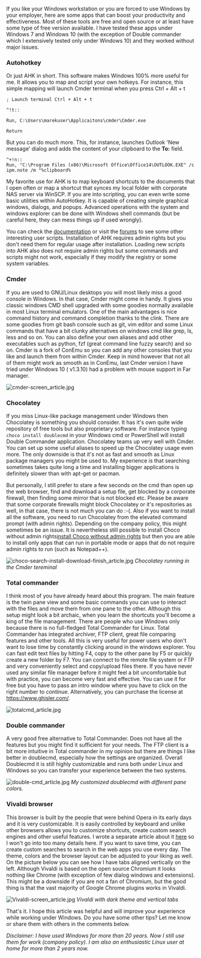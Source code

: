 If you like your Windows workstation or you are forced to use Windows by your employer, here are some apps that can boost your productivity and effectiveness. Most of these tools are free and open source or at least have some type of free version available. I have tested these apps under Windows 7 and Windows 10 (with the exception of Double commander which I extensively tested only under Windows 10) and they worked without major issues.

### Autohotkey
Or just AHK in short. This software makes Windows 100% more useful for me. It allows you to map and script your own hotkeys. For instance, this simple mapping will launch Cmder terminal when you press Ctrl + Alt + t

    ; Launch terminal Ctrl + Alt + t
    
    ^!t::
    
    Run, C:\Users\marekuser\Applicaitons\cmder\Cmder.exe

    Return

But you can do much more. This, for instance, launches Outlook 'New message' dialog and adds the content of your clipboard to the **To:** field.


    ^+!n::        
    Run, "C:\Program Files (x86)\Microsoft Office\Office14\OUTLOOK.EXE" /c ipm.note /m "%clipboard%


My favorite use for AHK is to map keyboard shortcuts to the documents that I open often or map a shortcut that synces my local folder with corporate NAS server via WinSCP. If you are into scripting, you can even write some basic utilities within AutoHotkey. It is capable of creating simple graphical windows, dialogs, and popups. Advanced operations with the system and windows explorer can be done with Windows shell commands (but be careful here, they can mess things up if used wrongly). 

You can check the [documentation](https://www.autohotkey.com/docs/AutoHotkey.htm)  or visit the [forums](https://www.autohotkey.com/boards/)  to see some other interesting user scripts.
Installation of AHK requires admin rights but you don't need them for regular usage after installation. Loading new scripts into AHK also does not require admin rights but some commands and scripts might not work, especially if they modify the registry or some system variables.

### Cmder 

If you are used to GNU/Linux desktops you will most likely miss a good console in Windows. In that case, Cmder might come in handy. It gives you classic windows CMD shell upgraded with some goodies normally available in most Linux terminal emulators. One of the main advantages is nice command history and command completion thanks to the clink. There are some goodies from git bash console such as git, vim editor and some Linux commands that have a bit clunky alternatives on windows cmd like grep, ls, less and so on. You can also define your own aliases and add other executables such as python, fzf (great command line fuzzy search) and so on. Cmder is a fork of ConEmu so you can add any other consoles that you like and launch them from within Cmder. Keep in mind however that not all of them might work as smooth as in ConEmu, last Cmder version I have tried under Windows 10 ( v1.3.10) had a problem with mouse support in Far manager.

![cmder-screen_article.jpg](https://cdn.steemitimages.com/DQmNdnjBdC2fTRm758mQcujtoZeZ5MZLExPGujeaNHEF486/cmder-screen_article.jpg)

### Chocolatey

If you miss Linux-like package management under Windows then Chocolatey is something you should consider. It has it's own quite wide repository of free tools but also proprietary software. For instance typing `choco install doublecmd` in your Windows cmd or PowerShell will install Double Commander application. Chocolatey teams up very well with Cmder. You can set up some useful aliases to speed up the Chocolatey usage even more. The only downside is that it's not as fast and smooth as Linux package managers you might be used to. My experience is that searching sometimes takes quite long a time and installing bigger applications is definitely slower than with apt-get or pacman.

But personally, I still prefer to stare a few seconds on the cmd than open up the web browser, find and download a setup file, get blocked by a corporate firewall, then finding some mirror that is not blocked etc. Please be aware that some corporate firewalls might block Chocolatey or it's repositories as well, in that case, there is not much you can do :-(. Also if you want to install all the software, you need to run Chocolatey from the elevated command prompt (with admin rights). Depending on the company policy, this might sometimes be an issue. It is nevertheless still possible to install Choco without admin rights[install Choco without admin rights](https://chocolatey.org/docs/installation#non-administrative-install)  but then you are able to install only apps that can run in portable mode or apps that do not require admin rights to run (such as Notepad++).

![choco-search-install-download-finish_article.jpg](https://cdn.steemitimages.com/DQmNyBVaU1c7Rjboage3FeAzieDbEu5PW7wcNCVprvWaG2U/choco-search-install-download-finish_article.jpg)
*Chocolatey running in the Cmder tereminal*

### Total commander

I think most of you have already heard about this program. The main feature is the twin pane view and some basic commands you can use to interact with the files and move them from one pane to the other. Although this setup might look a bit archaic, when you learn the shortcuts you'll become a king of the file management. There are people who use Windows only because there is no full-fledged Total Commander for Linux. Total Commander has integrated archiver, FTP client, great file comparing features and other tools. All this is very useful for power users who don't want to lose time by constantly clicking around in the windows explorer. You can fast edit text files by hitting F4, copy to the other pane by F5 or quickly create a new folder by F7. You can connect to the remote file system or FTP and very conveniently select and copy/upload files there. If you have never used any similar file manager before it might feel a bit uncomfortable but with practice, you can become very fast and effective. You can use it for free but you have to pass an intro window where you have to click on the right number to continue. Alternatively, you can purchase the license at https://www.ghisler.com/.

![totalcmd_article.jpg](https://cdn.steemitimages.com/DQmQaUpFKwJtzMgQJb4cRSyaFKQhtdxrjBEVHWz2groWPvh/totalcmd_article.jpg)

### Double commander
A very good free alternative to Total Commander. Does not have all the features but you might find it sufficient for your needs. The FTP client is a bit more intuitive in Total commander in my opinion but there are things I like better in doublecmd, especially how the settings are organized. Overall Doublecmd it is still highly customizable and runs both under Linux and Windows so you can transfer your experience between the two systems.

![double-cmd_article.jpg](https://cdn.steemitimages.com/DQmXpgJRg15NtmaxxcoGN8HfHKmH9yhtoUXFATMWr51uETz/double-cmd_article.jpg)
*My customized doublecmd with different pane colors.*

### Vivaldi browser
This browser is built by the people that were behind Opera in its early days and it is very customizable. It is easily controlled by keyboard and unlike other browsers allows you to customize shortcuts, create custom search engines and other useful features. I wrote a separate article about it [here](https://steemit.com/vivaldi/@marek.samec/get-productive-with-vivaldi-browser)  so I won't go into too many details here.  If you want to save time, you can create custom searches to search in the web apps you use every day.  The theme, colors and the browser layout can be adjusted to your liking as well. On the picture below you can see how I have tabs aligned vertically on the left. Although Vivaldi is based on the open source Chromium it looks nothing like Chrome (with exception of few dialog windows and extensions). This might be a downside if you are not a fan of Chromium, but the good thing is that the vast majority of Google Chrome plugins works in Vivaldi.

![Vivaldi-screen_article.jpg](https://cdn.steemitimages.com/DQmaCNJdqxfCfQ3SxpZSwjwcnZfaV78xM851skhVZZrjCNu/Vivaldi-screen_article.jpg)
*Vivaldi with dark theme and vertical tabs*

That's it. I hope this article was helpful and will improve your experience while working under Windows. Do you have some other tips? Let me know or share them with others in the comments below.  



*Disclaimer: 
I have used Windows for more than 20 years. Now I still use them for work (company policy). I am also an enthusiastic Linux user at home for more than 2 years now.*
